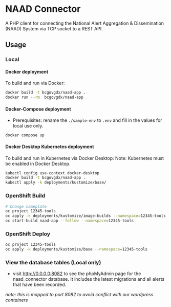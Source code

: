 # NAAD Connector
A PHP client for connecting the National Alert Aggregation & Dissemination (NAAD) System via TCP socket to a REST API.

## Usage

### Local

#### Docker deployment
To build and run via Docker:
```sh
docker build -t bcgovgdx/naad-app .
docker run --rm  bcgovgdx/naad-app
```

#### Docker-Compose deployment

- Prerequisites: rename the `./sample-env` to `.env` and fill in the values for local use only.

```shell
docker compose up
```


#### Docker Desktop Kubernetes deployment
To build and run in Kubernetes via Docker Desktop:
Note: Kubernetes must be enabled in Docker Desktop.
```sh
kubectl config use-context docker-desktop
docker build -t bcgovgdx/naad-app .
kubectl apply -k deployments/kustomize/base/
```

### OpenShift Build

```sh
# Change nameplate
oc project 12345-tools
oc apply -k deployments/kustomize/image-builds --namespace=12345-tools
oc start-build naad-app --follow --namespace=12345-tools
```

### OpenShift Deploy

```sh
oc project 12345-tools
oc apply -k deployments/kustomize/base --namespace=12345-tools
```

### View the database tables (Local only)

- visit http://0.0.0.0:8082 to see the phpMyAdmin page for the naad_connector database. It includes the latest migrations and all alerts that have been recorded.

_note:  this is mapped to port 8082 to avoid conflict with our wordpress containers_

